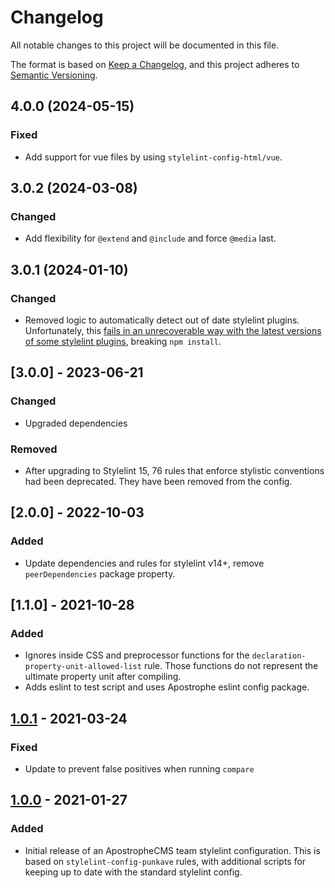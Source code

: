 # Changelog

All notable changes to this project will be documented in this file.

The format is based on [Keep a Changelog](https://keepachangelog.com/en/1.0.0/), and this project adheres to [Semantic Versioning](https://semver.org/spec/v2.0.0.html).

## 4.0.0 (2024-05-15)

### Fixed

- Add support for vue files by using `stylelint-config-html/vue`.

## 3.0.2 (2024-03-08)

### Changed

- Add flexibility for `@extend` and `@include` and force `@media` last.

## 3.0.1 (2024-01-10)

### Changed

- Removed logic to automatically detect out of date stylelint plugins. Unfortunately, this [fails in an
unrecoverable way with the latest versions of some stylelint plugins](https://github.com/nodejs/node/issues/33460), breaking `npm install`.

## [3.0.0] - 2023-06-21

### Changed

- Upgraded dependencies

### Removed

- After upgrading to Stylelint 15, 76 rules that enforce stylistic conventions had been deprecated. They have been removed from the config.

## [2.0.0] - 2022-10-03

### Added

- Update dependencies and rules for stylelint v14+, remove `peerDependencies` package property.

## [1.1.0] - 2021-10-28

### Added

- Ignores inside CSS and preprocessor functions for the `declaration-property-unit-allowed-list` rule. Those functions do not represent the ultimate property unit after compiling.
- Adds eslint to test script and uses Apostrophe eslint config package.

## [1.0.1] - 2021-03-24

### Fixed

- Update to prevent false positives when running `compare`

## [1.0.0] - 2021-01-27

### Added

- Initial release of an ApostropheCMS team stylelint configuration. This is based on `stylelint-config-punkave` rules, with additional scripts for keeping up to date with the standard stylelint config.

[1.0.1]: https://github.com/apostrophecms/stylelint-config-apostrophe/compare/1.0.0...1.0.1
[1.0.0]: https://github.com/apostrophecms/stylelint-config-apostrophe/releases/tag/1.0.0
